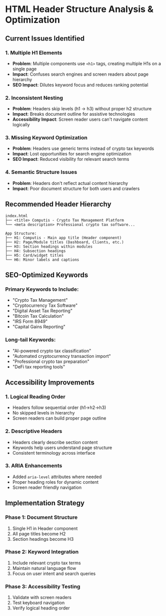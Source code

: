 # HTML Header Structure Analysis & Optimization

## Current Issues Identified

### 1. **Multiple H1 Elements**
- **Problem**: Multiple components use `<h1>` tags, creating multiple H1s on a single page
- **Impact**: Confuses search engines and screen readers about page hierarchy
- **SEO Impact**: Dilutes keyword focus and reduces ranking potential

### 2. **Inconsistent Nesting**
- **Problem**: Headers skip levels (h1 → h3) without proper h2 structure
- **Impact**: Breaks document outline for assistive technologies
- **Accessibility Impact**: Screen reader users can't navigate content logically

### 3. **Missing Keyword Optimization**
- **Problem**: Headers use generic terms instead of crypto tax keywords
- **Impact**: Lost opportunities for search engine optimization
- **SEO Impact**: Reduced visibility for relevant search terms

### 4. **Semantic Structure Issues**
- **Problem**: Headers don't reflect actual content hierarchy
- **Impact**: Poor document structure for both users and crawlers

## Recommended Header Hierarchy

```
index.html
├── <title> Computis - Crypto Tax Management Platform
└── <meta description> Professional crypto tax software...

App Structure:
├── H1: Computis - Main app title (Header component)
├── H2: Page/Module titles (Dashboard, Clients, etc.)
├── H3: Section headings within modules
├── H4: Subsection headings
├── H5: Card/widget titles
└── H6: Minor labels and captions
```

## SEO-Optimized Keywords

### Primary Keywords to Include:
- "Crypto Tax Management"
- "Cryptocurrency Tax Software" 
- "Digital Asset Tax Reporting"
- "Bitcoin Tax Calculation"
- "IRS Form 8949"
- "Capital Gains Reporting"

### Long-tail Keywords:
- "AI-powered crypto tax classification"
- "Automated cryptocurrency transaction import"
- "Professional crypto tax preparation"
- "DeFi tax reporting tools"

## Accessibility Improvements

### 1. **Logical Reading Order**
- Headers follow sequential order (h1→h2→h3)
- No skipped levels in hierarchy
- Screen readers can build proper page outline

### 2. **Descriptive Headers**
- Headers clearly describe section content
- Keywords help users understand page structure
- Consistent terminology across interface

### 3. **ARIA Enhancements**
- Added `aria-level` attributes where needed
- Proper heading roles for dynamic content
- Screen reader friendly navigation

## Implementation Strategy

### Phase 1: Document Structure
1. Single H1 in Header component
2. All page titles become H2
3. Section headings become H3

### Phase 2: Keyword Integration
1. Include relevant crypto tax terms
2. Maintain natural language flow
3. Focus on user intent and search queries

### Phase 3: Accessibility Testing
1. Validate with screen readers
2. Test keyboard navigation
3. Verify logical heading order